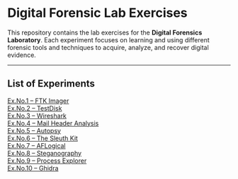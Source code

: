 
#  Digital Forensic Lab Exercises

This repository contains the lab exercises for the **Digital Forensics Laboratory**. Each experiment focuses on learning and using different forensic tools and techniques to acquire, analyze, and recover digital evidence.

---

## List of Experiments

<a href="./Lab%20Exercises/Ex.No.1%20–%20FTK%20Imager.md" target="_blank">Ex.No.1 – FTK Imager</a>  
<a href="./Lab%20Exercises/Ex.No.2%20–%20TestDisk.md" target="_blank">Ex.No.2 – TestDisk</a>  
<a href="./Lab%20Exercises/Ex.No.3-Wireshark.md" target="_blank">Ex.No.3 – Wireshark</a>  
<a href="./Lab%20Exercises/Ex.no.4-mail.md" target="_blank">Ex.No.4 – Mail Header Analysis</a>  
<a href="./Lab%20Exercises/Ex.No-5%20Autopsy.md" target="_blank">Ex.No.5 – Autopsy</a>  
<a href="./Lab%20Exercises/EX.No-6%20Sleuth.md" target="_blank">Ex.No.6 – The Sleuth Kit</a>  
<a href="./Lab%20Exercises/Ex.No-7%20AFLogical.md" target="_blank">Ex.No.7 – AFLogical</a>  
<a href="./Lab%20Exercises/Ex.No-8%20Stego.md" target="_blank">Ex.No.8 – Steganography</a>  
<a href="./Lab%20Exercises/Ex.No-9%20Process%20Explorer.md" target="_blank">Ex.No.9 – Process Explorer</a> <br>
<a href="./Lab%20Exercises/Ex.No-10%20Ghidra.md" target="_blank">Ex.No.10 – Ghidra</a>

